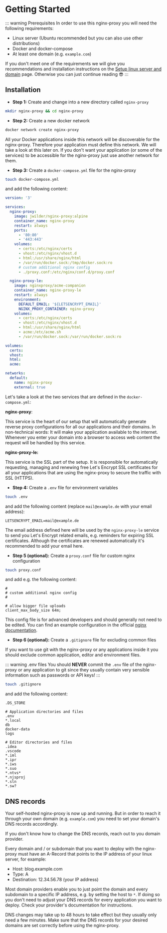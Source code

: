 # Getting Started

::: warning Prerequisites
In order to use this nginx-proxy you will need the following requirements:

- Linux server (Ubuntu recommended but you can also use other distributions)
- Docker and docker-compose
- At least one domain (e.g. `example.com`)

If you don't meet one of the requirements we will give you recommendations and installation instructions on the [Setup linux server and domain](/utilities/setup-server-and-domain) page. Otherwise you can just continue reading 😎
:::

## Installation

- **Step 1:** Create and change into a new directory called `nginx-proxy`

```bash
mkdir nginx-proxy && cd nginx-proxy
```

- **Step 2:** Create a new docker network

```bash
docker network create nginx-proxy
```

All your Docker applications inside this network will be discoverable for the nginx-proxy. Therefore your application must define this network. We will take a look at this later on. If you don't want your application (or some of the services) to be accessible for the nginx-proxy just use another network for them.

- **Step 3:** Create a `docker-compose.yml` file for the nginx-proxy

```bash
touch docker-compose.yml
```

and add the following content:

```yml
version: '3'

services:
  nginx-proxy:
    image: jwilder/nginx-proxy:alpine
    container_name: nginx-proxy
    restart: always
    ports:
      - '80:80'
      - '443:443'
    volumes:
      - certs:/etc/nginx/certs
      - vhost:/etc/nginx/vhost.d
      - html:/usr/share/nginx/html
      - /var/run/docker.sock:/tmp/docker.sock:ro
      # custom additional nginx config
      - ./proxy.conf:/etc/nginx/conf.d/proxy.conf

  nginx-proxy-le:
    image: nginxproxy/acme-companion
    container_name: nginx-proxy-le
    restart: always
    environment:
      DEFAULT_EMAIL: '${LETSENCRYPT_EMAIL}'
      NGINX_PROXY_CONTAINER: nginx-proxy
    volumes:
      - certs:/etc/nginx/certs
      - vhost:/etc/nginx/vhost.d
      - html:/usr/share/nginx/html
      - acme:/etc/acme.sh
      - /var/run/docker.sock:/var/run/docker.sock:ro

volumes:
  certs:
  vhost:
  html:
  acme:

networks:
  default:
    name: nginx-proxy
    external: true
```

Let's take a look at the two services that are defined in the `docker-compose.yml`:

**nginx-proxy**:

This service is the heart of our setup that will automatically generate reverse proxy configurations for all our applications and their domains. In non-technical words: It will make your application available to the internet. Whenever you enter your domain into a browser to access web content the request will be handled by this service.

**nginx-proxy-le:**

This service is the SSL part of the setup. It is responsible for automatically requesting, managing and renewing free Let's Encrypt SSL certificates for all your applications that are using the nginx-proxy to secure the traffic with SSL (HTTPS).

- **Step 4:** Create a `.env` file for environment variables

```bash
touch .env
```

and add the following content (replace `mail@example.de` with your email address):

```
LETSENCRYPT_EMAIL=mail@example.de
```

The email address defined here will be used by the `nginx-proxy-le` service to send you Let's Encrypt related emails, e.g. reminders for expiring SSL certificates. Although the certificates are renewed automatically it's recommended to add your email here.

- **Step 5 (optional):** Create a `proxy.conf` file for custom nginx configuration

```bash
touch proxy.conf
```

and add e.g. the following content:

```apacheconf
#
# custom additional nginx config
#

# allow bigger file uploads
client_max_body_size 64m;
```

This config file is for advanced developers and should generally not need to be edited. You can find an example configuration in the official [nginx documentation](https://www.nginx.com/resources/wiki/start/topics/examples/full/#proxy-conf).

- **Step 6 (optional):** Create a `.gitignore` file for excluding common files

If you want to use git with the nginx-proxy or any applications inside it you should exclude common application, editor and environment files.

::: warning .env files
You should **NEVER** commit the `.env` file of the nginx-proxy or any application to git since they usually contain very sensible information such as passwords or API keys!
:::

```bash
touch .gitignore
```

and add the following content:

```apacheconf
.DS_STORE

# Application directories and files
.env
*.local
db
docker-data
logs

# Editor directories and files
.idea
.vscode
*.iml
*.ipr
*.iws
*.suo
*.ntvs*
*.njsproj
*.sln
*.sw?
```

## DNS records

Your self-hosted nginx-proxy is now up and running. But in order to reach it through your own domain (e.g. `example.com`) you need to set your domain's DNS records accordingly.

If you don't know how to change the DNS records, reach out to you domain provider.

Every domain and / or subdomain that you want to deploy with the nginx-proxy must have an A-Record that points to the IP address of your linux server, for example:

- Host: blog.example.com
- Type: A
- Destination: 12.34.56.78 (your IP address)

Most domain providers enable you to just point the domain and every subdomain to a specific IP address, e.g. by setting the host to `*`. If doing so you don't need to adjust your DNS records for every application you want to deploy. Check your provider's documentation for instructions.

DNS changes may take up to 48 hours to take effect but they usually only need a few minutes. Make sure that the DNS records for your desired domains are set correctly before using the nginx-proxy.
